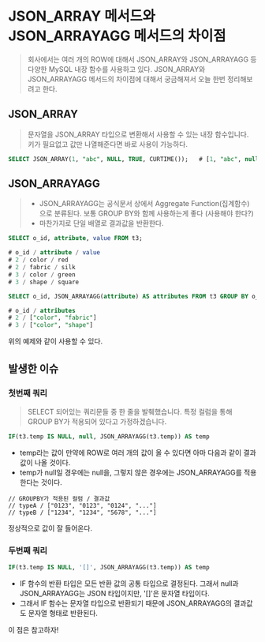 # JSON_ARRAY 메서드와 JSON_ARRAYAGG 메서드의 차이점

> 회사에서는 여러 개의 ROW에 대해서 JSON_ARRAY와 JSON_ARRAYAGG 등 다양한 MySQL 내장 함수를 사용하고 있다. JSON_ARRAY와 JSON_ARRAYAGG 메서드의 차이점에 대해서 궁금해져서 오늘 한번 정리해보려고 한다.

## JSON_ARRAY

> 문자열을 JSON_ARRAY 타입으로 변환해서 사용할 수 있는 내장 함수입니다. 키가 필요없고 값만 나열해준다면 바로 사용이 가능하다.

```sql
SELECT JSON_ARRAY(1, "abc", NULL, TRUE, CURTIME());   # [1, "abc", null, true, "10:11:32"]
```

## JSON_ARRAYAGG

> -   JSON_ARRAYAGG는 공식문서 상에서 Aggregate Function(집계함수) 으로 분류된다. 보통 GROUP BY와 함께 사용하는게 좋다 (사용해야 한다?)
> -   마찬가지로 단일 배열로 결과값을 반환한다.

```sql
SELECT o_id, attribute, value FROM t3;

# o_id / attribute / value
# 2 / color / red
# 2 / fabric / silk
# 3 / color / green
# 3 / shape / square

SELECT o_id, JSON_ARRAYAGG(attribute) AS attributes FROM t3 GROUP BY o_id;

# o_id / attributes
# 2 / ["color", "fabric"]
# 3 / ["color", "shape"]
```

위의 예제와 같이 사용할 수 있다.

## 발생한 이슈

### 첫번째 쿼리

> SELECT 되어있는 쿼리문들 중 한 줄을 발췌했습니다. 특정 컬럼을 통해 GROUP BY가 적용되어 있다고 가정하겠습니다.

```sql
IF(t3.temp IS NULL, null, JSON_ARRAYAGG(t3.temp)) AS temp
```

-   temp라는 값이 만약에 ROW로 여러 개의 값이 올 수 있다면 아마 다음과 같이 결과값이 나올 것이다.
-   temp가 null일 경우에는 null을, 그렇지 않은 경우에는 JSON_ARRAYAGG를 적용한다는 것이다.

```text
// GROUPBY가 적용된 컬럼 / 결과값
// typeA / ["0123", "0123", "0124", "..."]
// typeB / ["1234", "1234", "5678", "..."]
```

정상적으로 값이 잘 들어온다.

### 두번째 쿼리

```sql
IF(t3.temp IS NULL, '[]', JSON_ARRAYAGG(t3.temp)) AS temp
```

-   IF 함수의 반환 타입은 모든 반환 값의 공통 타입으로 결정된다. 그래서 null과 JSON_ARRAYAGG는 JSON 타입이지만, '[]'은 문자열 타입이다.
-   그래서 IF 함수는 문자열 타입으로 반환되기 때문에 JSON_ARRAYAGG의 결과값도 문자열 형태로 반환된다.

이 점은 참고하자!
